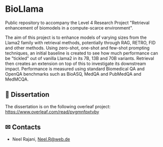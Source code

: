# BioLlama
Public repository to accompany the Level 4 Research Project "Retrieval enhancement of biomodels in a compute-scarce environment".

The aim of this project is to enhance models of varying sizes from the Llama2 family with retrieval methods, potentially through RAG, RETRO, FID and other methods. Using zero-shot, one-shot and few-shot prompting techniques, an initial baseline is created to see how much performance can be "tickled" out of vanilla Llama2 in its 7B, 13B and 70B variants. Retrieval then creates an extension on top of this to investigate its downstream impact. Performance is measured using standard Biomedical QA and OpenQA benchmarks such as BioASQ, MedQA and PubMedQA and MedMCQA.

## 🔎 Dissertation
The dissertation is on the following overleaf project: https://www.overleaf.com/read/pvgmnfpxtvby


## ✉ Contacts
* Neel Rajani, Neel.R@web.de